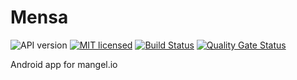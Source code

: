 # Mensa
![API version](https://img.shields.io/badge/API-21-green.svg)
[![MIT licensed](https://img.shields.io/badge/license-MIT-blue.svg)](./LICENSE) 
[![Build Status](https://travis-ci.com/mangelio/Android.svg?branch=master)](https://travis-ci.com/mangelio/Android)
[![Quality Gate Status](https://sonarcloud.io/api/project_badges/measure?project=mangelio_Android&metric=alert_status)](https://sonarcloud.io/dashboard?id=mangelio_Android)

Android app for mangel.io
